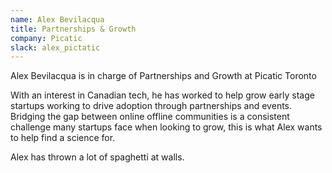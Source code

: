 ```yaml
---
name: Alex Bevilacqua
title: Partnerships & Growth
company: Picatic
slack: alex_pictatic
---
```


Alex Bevilacqua is in charge of  Partnerships and Growth at Picatic Toronto 
  
With an interest in Canadian tech, he has worked to help grow early stage startups working to drive adoption through partnerships and events. Bridging the gap between online offline communities is a consistent challenge many startups face when looking to grow, this is what Alex wants to help find a science for.  
  
Alex has thrown a lot of spaghetti at walls.
